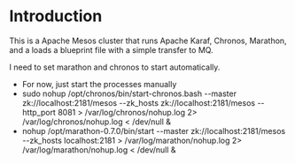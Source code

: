 Introduction
===============

This is a Apache Mesos cluster that runs Apache Karaf, Chronos, Marathon, and a loads a blueprint file with a simple transfer to MQ.


I need to set marathon and chronos to start automatically. 
- For now, just start the processes manually
- sudo nohup /opt/chronos/bin/start-chronos.bash --master zk://localhost:2181/mesos --zk_hosts zk://localhost:2181/mesos --http_port 8081 > /var/log/chronos/nohup.log 2> /var/log/chronos/nohup.log < /dev/null &
- nohup /opt/marathon-0.7.0/bin/start --master zk://localhost:2181/mesos --zk_hosts localhost:2181 > /var/log/marathon/nohup.log 2> /var/log/marathon/nohup.log < /dev/null & 
